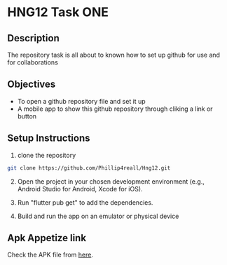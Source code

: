 # HNG12 Task ONE 

## Description

The repository task is all about to known how to set up github for use and for collaborations

## Objectives

- To open a github repository file and set it up
- A mobile app to show this github repository through cliking a link or button

## Setup Instructions

1. clone the repository

  ```sh
  git clone https://github.com/Phillip4reall/Hng12.git
  ```

2. Open the project in your chosen development environment (e.g., Android Studio for Android, Xcode for iOS).

3. Run "flutter pub get" to add the dependencies.

4. Build and run the app on an emulator or physical device

## Apk Appetize link

Check the APK file from [here](https://appetize.io/embed/b_nnnvgujfjfcraeiim7we7ojwzi).



